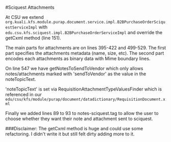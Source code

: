 #Sciquest Attachments

At CSU we extend 
```org.kuali.kfs.module.purap.document.service.impl.B2BPurchaseOrderSciquestServiceImpl```
with
```edu.csu.kfs.sciquest.impl.B2BPurchaseOrderServiceImpl```
and override the getCxml method (line 151).

The main parts for attachments are on lines 395-422 and 499-529.
The first part specifies the attachments metadata (name, size, etc).
The second part encodes each attachments as binary data with Mime boundary lines.

On line 547 we have getNotesToSendToVendor which only allows notes/attachments marked with 'sendToVendor' as the value in the noteTopicText.

'noteTopicText' is set via RequisitionAttachmentTypeValuesFinder which is referenced in our
```edu/csu/kfs/module/purap/document/datadictionary/RequisitionDocument.xml```

Finally we added lines 89 to 93 to notes-sciquest.tag to allow the user to choose whether they want their note and attachment sent to sciquest.

###Disclaimer: The getCxml method is huge and could use some refactoring. I didn't write it but still felt dirty adding more to it.